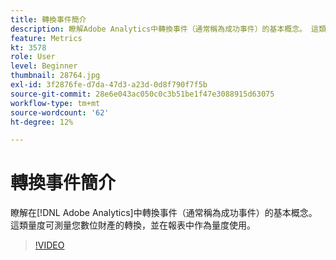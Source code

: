 ```yaml
---
title: 轉換事件簡介
description: 瞭解Adobe Analytics中轉換事件（通常稱為成功事件）的基本概念。 這類量度可測量您數位財產的轉換，並在報表中作為量度使用。
feature: Metrics
kt: 3578
role: User
level: Beginner
thumbnail: 28764.jpg
exl-id: 3f2876fe-d7da-47d3-a23d-0d8f790f7f5b
source-git-commit: 28e6e043ac050c0c3b51be1f47e3088915d63075
workflow-type: tm+mt
source-wordcount: '62'
ht-degree: 12%

---
```


# 轉換事件簡介

瞭解在[!DNL Adobe Analytics]中轉換事件（通常稱為成功事件）的基本概念。 這類量度可測量您數位財產的轉換，並在報表中作為量度使用。

>[!VIDEO](https://video.tv.adobe.com/v/28764/?quality=12&learn=on)
